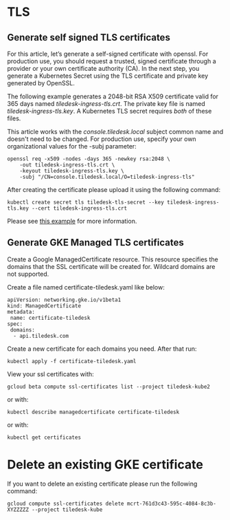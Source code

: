 
# TLS


## Generate self signed TLS certificates
For this article, let’s generate a self-signed certificate with openssl. For production use, you should request a trusted, signed certificate through a provider or your own certificate authority (CA). In the next step, you generate a Kubernetes Secret using the TLS certificate and private key generated by OpenSSL.


The following example generates a 2048-bit RSA X509 certificate valid for 365 days named *tiledesk-ingress-tls.crt*. The private key file is named *tiledesk-ingress-tls.key*. A Kubernetes TLS secret requires *both* of these files.

This article works with the *console.tiledesk.local* subject common name and doesn't need to be changed. For production use, specify your own organizational values for the -subj parameter:

```console
openssl req -x509 -nodes -days 365 -newkey rsa:2048 \
    -out tiledesk-ingress-tls.crt \
    -keyout tiledesk-ingress-tls.key \
    -subj "/CN=console.tiledesk.local/O=tiledesk-ingress-tls"
```

After creating the certificate please upload it using the following command:


```console
kubectl create secret tls tiledesk-tls-secret --key tiledesk-ingress-tls.key --cert tiledesk-ingress-tls.crt
```

Please see [this example](https://github.com/kubernetes/contrib/tree/master/ingress/controllers/nginx/examples/tls) for more information.

## Generate GKE Managed TLS certificates

Create a Google ManagedCertificate resource. This resource specifies the domains that the SSL certificate will be created for. Wildcard domains are not supported.

Create a file named certificate-tiledesk.yaml like below:

```
apiVersion: networking.gke.io/v1beta1
kind: ManagedCertificate
metadata:
 name: certificate-tiledesk
spec:
 domains:
  - api.tiledesk.com
```

Create a new certificate for each domains you need. After that run:

```console
kubectl apply -f certificate-tiledesk.yaml
```


View your ssl certificates with: 

```console
gcloud beta compute ssl-certificates list --project tiledesk-kube2
```

or with:

```console
kubectl describe managedcertificate certificate-tiledesk
```

or with:

```console
kubectl get certificates
```

# Delete an existing GKE certificate

If you want to delete an existing certificate please run the following command:

```console
gcloud compute ssl-certificates delete mcrt-761d3c43-595c-4084-8c3b-XYZZZZZ --project tiledesk-kube
```


